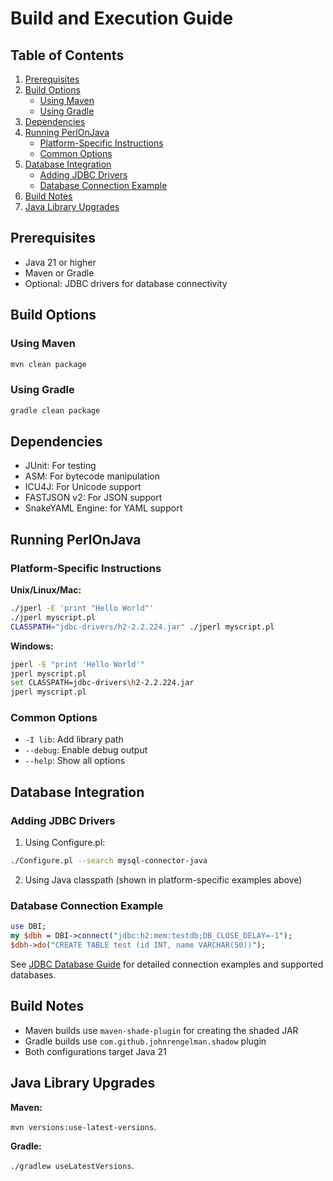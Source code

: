 # Build and Execution Guide

## Table of Contents
1. [Prerequisites](#prerequisites)
2. [Build Options](#build-options)
    - [Using Maven](#using-maven)
    - [Using Gradle](#using-gradle)
3. [Dependencies](#dependencies)
4. [Running PerlOnJava](#running-perlonjava)
    - [Platform-Specific Instructions](#platform-specific-instructions)
    - [Common Options](#common-options)
5. [Database Integration](#database-integration)
    - [Adding JDBC Drivers](#adding-jdbc-drivers)
    - [Database Connection Example](#database-connection-example)
6. [Build Notes](#build-notes)
7. [Java Library Upgrades](#java-library-upgrades)

## Prerequisites
- Java 21 or higher
- Maven or Gradle
- Optional: JDBC drivers for database connectivity

## Build Options

### Using Maven
```bash
mvn clean package
```

### Using Gradle
```bash
gradle clean package
```

## Dependencies
- JUnit: For testing
- ASM: For bytecode manipulation
- ICU4J: For Unicode support
- FASTJSON v2: For JSON support
- SnakeYAML Engine: for YAML support

## Running PerlOnJava

### Platform-Specific Instructions

**Unix/Linux/Mac:**
```bash
./jperl -E 'print "Hello World"'
./jperl myscript.pl
CLASSPATH="jdbc-drivers/h2-2.2.224.jar" ./jperl myscript.pl
```

**Windows:**
```bash
jperl -E "print 'Hello World'"
jperl myscript.pl
set CLASSPATH=jdbc-drivers\h2-2.2.224.jar
jperl myscript.pl
```

### Common Options
- `-I lib`: Add library path
- `--debug`: Enable debug output
- `--help`: Show all options

## Database Integration

### Adding JDBC Drivers

1. Using Configure.pl:
```bash
./Configure.pl --search mysql-connector-java
```

2. Using Java classpath (shown in platform-specific examples above)

### Database Connection Example
```perl
use DBI;
my $dbh = DBI->connect("jdbc:h2:mem:testdb;DB_CLOSE_DELAY=-1");
$dbh->do("CREATE TABLE test (id INT, name VARCHAR(50))");
```

See [JDBC Database Guide](JDBC_GUIDE.md) for detailed connection examples and supported databases.

## Build Notes
- Maven builds use `maven-shade-plugin` for creating the shaded JAR
- Gradle builds use `com.github.johnrengelman.shadow` plugin
- Both configurations target Java 21

## Java Library Upgrades

**Maven:**

`mvn versions:use-latest-versions`.

**Gradle:**

`./gradlew useLatestVersions`.
